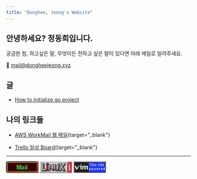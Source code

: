```yaml
---
title: "Donghee, Jeong's Website"
---
```


## 안녕하세요? 정동희입니다.

궁금한 점, 하고싶은 말, 무엇이든 전하고 싶은 말이 있다면 아래 메일로 알려주세요.

📧 [mail@dongheejeong.xyz](mailto:mail@dongheejeong.xyz)


## 글

* [How to initialize go project](go/how-to-initialize-go-project.html)

## 나의 링크들

* [AWS WorkMail 웹 메일](https://webmail.mail.us-east-1.awsapps.com/workmail/?organization=dongheejeong-xyz){target="_blank"}

* [Trello 일상 Board](https://trello.com/b/u289k1qi/%EC%9D%BC%EC%83%81-%EC%8A%A4%EC%BC%80%EC%A4%84){target="_blank"}

---

<a href="https://webmail.mail.us-east-1.awsapps.com/workmail/?organization=dongheejeong-xyz"><img src="/img/mail.gif" alt="mail"></a>
<a href="https://www.kernel.org/"><img src="/img/linux_now.gif" alt="linux_now"></a>
<img src="/img/vim.gif" alt="vim">
